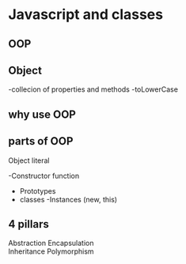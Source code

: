 # Javascript and classes

## OOP

## Object
-collecion of properties and methods
-toLowerCase

## why use OOP

## parts of OOP
Object literal 

-Constructor function
- Prototypes
- classes
-Instances (new, this)

## 4 pillars
Abstraction
Encapsulation  
Inheritance
Polymorphism

